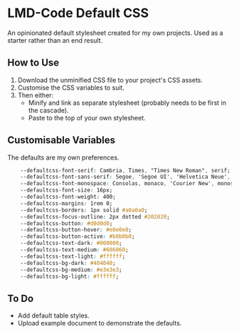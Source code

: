 # LMD-Code Default CSS

An opinionated default stylesheet created for my own projects. Used as a starter rather than an end result.

## How to Use

1. Download the unminified CSS file to your project's CSS assets.
2. Customise the CSS variables to suit.
3. Then either:
    - Minify and link as separate stylesheet (probably needs to be first in the cascade).
    - Paste to the top of your own stylesheet.

## Customisable Variables

The defaults are my own preferences.

```css
	--defaultcss-font-serif: Cambria, Times, "Times New Roman", serif;
	--defaultcss-font-sans-serif: Segoe, 'Segoe UI', 'Helvetica Neue', 'Arial Nova', Helvetica, Arial, sans-serif; 
	--defaultcss-font-monospace: Consolas, monaco, 'Courier New', monospace;
	--defaultcss-font-size: 16px;
	--defaultcss-font-weight: 400;
	--defaultcss-margins: 1rem 0;
	--defaultcss-borders: 1px solid #a0a0a0;
	--defaultcss-focus-outline: 2px dotted #202020;
	--defaultcss-button: #d0d0d0;
	--defaultcss-button-hover: #e0e0e0;
	--defaultcss-button-active: #b0b0b0;
	--defaultcss-text-dark: #000000;
	--defaultcss-text-medium: #606060;
	--defaultcss-text-light: #ffffff;
	--defaultcss-bg-dark: #404040;
	--defaultcss-bg-medium: #e3e3e3;
	--defaultcss-bg-light: #ffffff;
```

## To Do

- Add default table styles.
- Upload example document to demonstrate the defaults.
